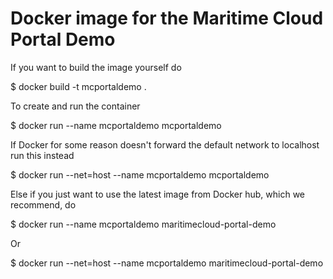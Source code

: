 # Docker image for the Maritime Cloud Portal Demo
If you want to build the image yourself do

  $ docker build -t mcportaldemo .

To create and run the container

  $ docker run --name mcportaldemo mcportaldemo

If Docker for some reason doesn't forward the default network to localhost run this instead

  $ docker run --net=host --name mcportaldemo mcportaldemo

Else if you just want to use the latest image from Docker hub, which we recommend, do

  $ docker run --name mcportaldemo maritimecloud-portal-demo

Or

  $ docker run --net=host --name mcportaldemo maritimecloud-portal-demo
